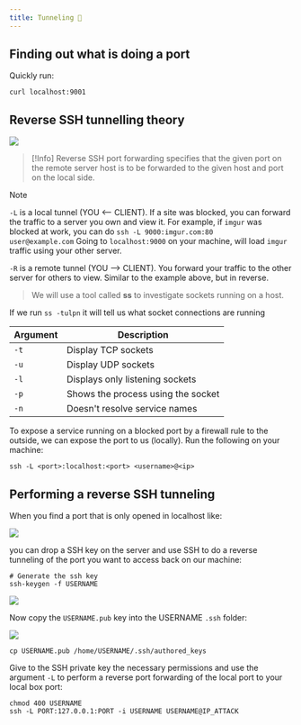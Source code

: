 ```yaml
---
title: Tunneling 🚡
---
```

## Finding out what is doing a port

Quickly run:

```shell
curl localhost:9001
```

## Reverse SSH tunnelling theory

![](Pasted%20image%2020240530150957.png)

>[!Info]
>Reverse SSH port forwarding specifies that the given port on the remote server host is to be forwarded to the given host and port on the local side.

>[!Note]
>`-L` is a local tunnel (YOU <-- CLIENT). If a site was blocked, you can forward the traffic to a server you own and view it. For example, if `imgur` was blocked at work, you can do `ssh -L 9000:imgur.com:80 user@example.com` Going to `localhost:9000` on your machine, will load `imgur` traffic using your other server.
>
`-R` is a remote tunnel (YOU --> CLIENT). You forward your traffic to the other server for others to view. Similar to the example above, but in reverse.

> We will use a tool called **ss** to investigate sockets running on a host.

If we run `ss -tulpn` it will tell us what socket connections are running

| **Argument** | **Description**                    |
| ------------ | ---------------------------------- |
| `-t`         | Display TCP sockets                |
| `-u`         | Display UDP sockets                |
| `-l`         | Displays only listening sockets    |
| `-p`         | Shows the process using the socket |
| `-n`         | Doesn't resolve service names      |

To expose a service running on a blocked port by a firewall rule to the outside, we can expose the port to us (locally). Run the following on your machine:

```shell
ssh -L <port>:localhost:<port> <username>@<ip>
```

## Performing a reverse SSH tunneling

When you find a port that is only opened in localhost like:

![](Pasted%20image%2020240417214309.png)

you can drop a SSH key on the server and use SSH to do a reverse tunneling of the port you want to access back on our machine:

```shell
# Generate the ssh key
ssh-keygen -f USERNAME
```

![](Pasted%20image%2020240417214633.png)

Now copy the `USERNAME.pub` key into the USERNAME `.ssh` folder:

![](Pasted%20image%2020240417214904.png)

```shell
cp USERNAME.pub /home/USERNAME/.ssh/authored_keys
```

Give to the SSH private key the necessary permissions and use the argument `-L` to perform a reverse port forwarding of the local port to your local box port:

```shell
chmod 400 USERNAME
ssh -L PORT:127.0.0.1:PORT -i USERNAME USERNAME@IP_ATTACK
```
